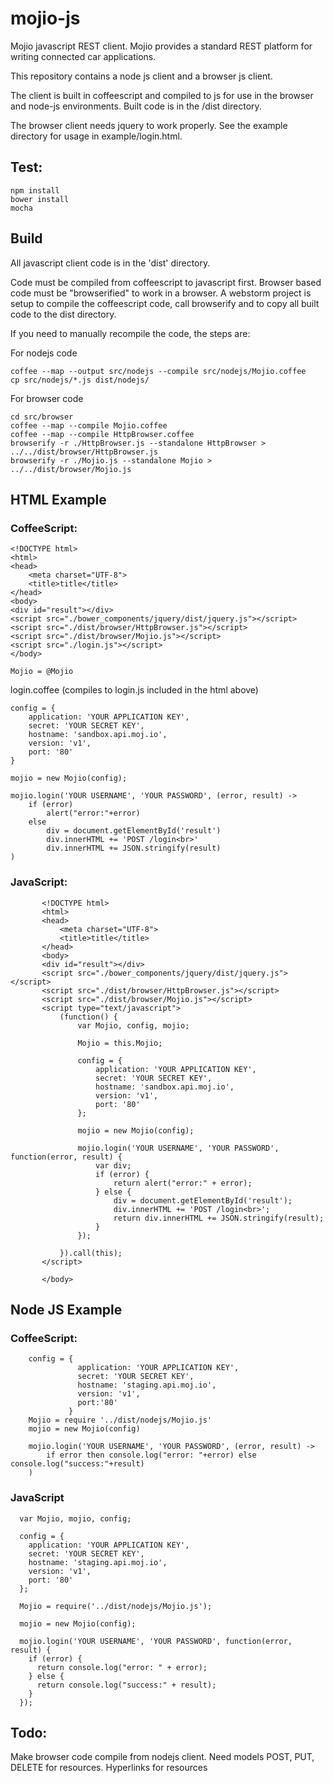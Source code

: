 # mojio-js

Mojio javascript REST client.  Mojio provides a standard REST platform for writing connected car applications.

This repository contains a node js client and a browser js client.

The client is built in coffeescript and compiled to js for use in the browser and node-js environments.  Built code
is in the /dist directory.

The browser client needs jquery to work properly.  See the example directory for usage in
example/login.html.

## Test:
```
npm install
bower install
mocha
```

## Build
All javascript client code is in the 'dist' directory.

Code must be compiled from coffeescript to javascript first.  Browser based code must be "browserified" to work in a
browser. A webstorm project is setup to compile the coffeescript code, call browserify and to copy all built code
to the dist directory.

If you need to manually recompile the code, the steps are:

For nodejs code
```
coffee --map --output src/nodejs --compile src/nodejs/Mojio.coffee
cp src/nodejs/*.js dist/nodejs/
```

For browser code
```
cd src/browser
coffee --map --compile Mojio.coffee
coffee --map --compile HttpBrowser.coffee
browserify -r ./HttpBrowser.js --standalone HttpBrowser > ../../dist/browser/HttpBrowser.js
browserify -r ./Mojio.js --standalone Mojio > ../../dist/browser/Mojio.js
```

## HTML Example

### CoffeeScript:
```
<!DOCTYPE html>
<html>
<head>
    <meta charset="UTF-8">
    <title>title</title>
</head>
<body>
<div id="result"></div>
<script src="./bower_components/jquery/dist/jquery.js"></script>
<script src="./dist/browser/HttpBrowser.js"></script>
<script src="./dist/browser/Mojio.js"></script>
<script src="./login.js"></script>
</body>

Mojio = @Mojio
```
login.coffee (compiles to login.js included in the html above)
```
config = {
    application: 'YOUR APPLICATION KEY',
    secret: 'YOUR SECRET KEY',
    hostname: 'sandbox.api.moj.io',
    version: 'v1',
    port: '80'
}

mojio = new Mojio(config);

mojio.login('YOUR USERNAME', 'YOUR PASSWORD', (error, result) ->
    if (error)
        alert("error:"+error)
    else
        div = document.getElementById('result')
        div.innerHTML += 'POST /login<br>'
        div.innerHTML += JSON.stringify(result)
)

```
### JavaScript:
```
       <!DOCTYPE html>
       <html>
       <head>
           <meta charset="UTF-8">
           <title>title</title>
       </head>
       <body>
       <div id="result"></div>
       <script src="./bower_components/jquery/dist/jquery.js"></script>
       <script src="./dist/browser/HttpBrowser.js"></script>
       <script src="./dist/browser/Mojio.js"></script>
       <script type="text/javascript">
           (function() {
               var Mojio, config, mojio;

               Mojio = this.Mojio;

               config = {
                   application: 'YOUR APPLICATION KEY',
                   secret: 'YOUR SECRET KEY',
                   hostname: 'sandbox.api.moj.io',
                   version: 'v1',
                   port: '80'
               };

               mojio = new Mojio(config);

               mojio.login('YOUR USERNAME', 'YOUR PASSWORD', function(error, result) {
                   var div;
                   if (error) {
                       return alert("error:" + error);
                   } else {
                       div = document.getElementById('result');
                       div.innerHTML += 'POST /login<br>';
                       return div.innerHTML += JSON.stringify(result);
                   }
               });

           }).call(this);
       </script>

       </body>
```
## Node JS Example

### CoffeeScript:
```
    config = {
               application: 'YOUR APPLICATION KEY',
               secret: 'YOUR SECRET KEY',
               hostname: 'staging.api.moj.io',
               version: 'v1',
               port:'80'
             }
    Mojio = require '../dist/nodejs/Mojio.js'
    mojio = new Mojio(config)

    mojio.login('YOUR USERNAME', 'YOUR PASSWORD', (error, result) ->
        if error then console.log("error: "+error) else console.log("success:"+result)
    )

```
### JavaScript
```
  var Mojio, mojio, config;

  config = {
    application: 'YOUR APPLICATION KEY',
    secret: 'YOUR SECRET KEY',
    hostname: 'staging.api.moj.io',
    version: 'v1',
    port: '80'
  };

  Mojio = require('../dist/nodejs/Mojio.js');

  mojio = new Mojio(config);

  mojio.login('YOUR USERNAME', 'YOUR PASSWORD', function(error, result) {
    if (error) {
      return console.log("error: " + error);
    } else {
      return console.log("success:" + result);
    }
  });
```

## Todo:

Make browser code compile from nodejs client.
Need models
POST, PUT, DELETE for resources.
Hyperlinks for resources
